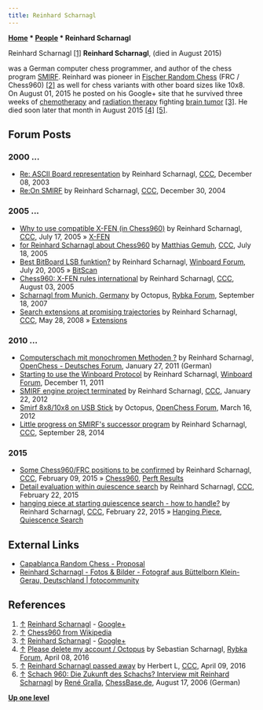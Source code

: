```yaml
---
title: Reinhard Scharnagl
---
```

**[Home](Home "Home") \* [People](People "People") \* Reinhard Scharnagl**



 [](https://plus.google.com/u/0/108847251854374603679/posts) Reinhard Scharnagl <a id="cite-note-1" href="#cite-ref-1">[1]</a> 
**Reinhard Scharnagl**, (died in August 2015)  

was a German computer chess programmer, and author of the chess program [SMIRF](SMIRF "SMIRF"). 
Reinhard was pioneer in [Fischer Random Chess](Chess960 "Chess960") (FRC / Chess960) <a id="cite-note-2" href="#cite-ref-2">[2]</a> as well for chess variants with other board sizes like 10x8. 
On August 01, 2015 he posted on his Google+ site that he survived three weeks of [chemotherapy](https://en.wikipedia.org/wiki/Chemotherapy) and [radiation therapy](https://en.wikipedia.org/wiki/Radiation_therapy) fighting [brain tumor](https://en.wikipedia.org/wiki/Brain_tumor) <a id="cite-note-3" href="#cite-ref-3">[3]</a>. 
He died soon later that month in August 2015 <a id="cite-note-4" href="#cite-ref-4">[4]</a> <a id="cite-note-5" href="#cite-ref-5">[5]</a>. 



## Forum Posts


### 2000 ...


* [Re: ASCII Board representation](https://www.stmintz.com/ccc/index.php?id=334328) by Reinhard Scharnagl, [CCC](CCC "CCC"), December 08, 2003
* [Re:On SMIRF](https://www.stmintz.com/ccc/index.php?id=403318) by Reinhard Scharnagl, [CCC](CCC "CCC"), December 30, 2004


### 2005 ...


* [Why to use compatible X-FEN (in Chess960)](https://www.stmintz.com/ccc/index.php?id=437213) by Reinhard Scharnagl, [CCC](CCC "CCC"), July 17, 2005 » [X-FEN](Forsyth-Edwards_Notation#X-FEN "Forsyth-Edwards Notation")
* [for Reinhard Scharnagl about Chess960](https://www.stmintz.com/ccc/index.php?id=437253) by [Matthias Gemuh](Matthias_Gemuh "Matthias Gemuh"), [CCC](CCC "CCC"), July 18, 2005
* [Best BitBoard LSB funktion?](http://www.open-aurec.com/wbforum/viewtopic.php?f=4&t=3141) by Reinhard Scharnagl, [Winboard Forum](Computer_Chess_Forums "Computer Chess Forums"), July 20, 2005 » [BitScan](BitScan "BitScan")
* [Chess960: X-FEN rules international](https://www.stmintz.com/ccc/index.php?id=439792) by Reinhard Scharnagl, [CCC](CCC "CCC"), August 03, 2005
* [Scharnagl from Munich, Germany](http://rybkaforum.net/cgi-bin/rybkaforum/topic_show.pl?tid=2191) by Octopus, [Rybka Forum](Computer_Chess_Forums "Computer Chess Forums"), September 18, 2007
* [Search extensions at promising trajectories](http://www.talkchess.com/forum/viewtopic.php?t=21403) by Reinhard Scharnagl, [CCC](CCC "CCC"), May 28, 2008 » [Extensions](Extensions "Extensions")


### 2010 ...


* [Computerschach mit monochromen Methoden ?](http://www.open-chess.org/viewtopic.php?f=39&t=1039) by Reinhard Scharnagl, [OpenChess - Deutsches Forum](Computer_Chess_Forums "Computer Chess Forums"), January 27, 2011 (German)
* [Starting to use the Winboard Protocol](http://www.open-aurec.com/wbforum/viewtopic.php?f=4&t=52093) by Reinhard Scharnagl, [Winboard Forum](Computer_Chess_Forums "Computer Chess Forums"), December 11, 2011
* [SMIRF engine project terminated](http://www.talkchess.com/forum/viewtopic.php?t=42111) by Reinhard Scharnagl, [CCC](CCC "CCC"), January 22, 2012
* [Smirf 8x8/10x8 on USB Stick](http://www.open-chess.org/viewtopic.php?f=7&t=1906) by Octopus, [OpenChess Forum](Computer_Chess_Forums "Computer Chess Forums"), March 16, 2012
* [Little progress on SMIRF's successor program](http://www.talkchess.com/forum/viewtopic.php?t=53864) by Reinhard Scharnagl, [CCC](CCC "CCC"), September 28, 2014


### 2015


* [Some Chess960/FRC positions to be confirmed](http://www.talkchess.com/forum/viewtopic.php?t=55274) by Reinhard Scharnagl, [CCC](CCC "CCC"), February 09, 2015 » [Chess960](Chess960 "Chess960"), [Perft Results](Perft_Results "Perft Results")
* [Detail evaluation within quiescence search](http://www.talkchess.com/forum/viewtopic.php?t=55424) by Reinhard Scharnagl, [CCC](CCC "CCC"), February 22, 2015
* [hanging piece at starting quiescence search - how to handle?](http://www.talkchess.com/forum/viewtopic.php?t=55427) by Reinhard Scharnagl, [CCC](CCC "CCC"), February 22, 2015 » [Hanging Piece](Hanging_Piece "Hanging Piece"), [Quiescence Search](Quiescence_Search "Quiescence Search")


## External Links


* [Capablanca Random Chess - Proposal](https://www.chessvariants.com/contests/10/crc.html)
* [Reinhard Scharnagl - Fotos & Bilder - Fotograf aus Büttelborn Klein-Gerau, Deutschland | fotocommunity](https://www.fotocommunity.de/fotograf/reinhard-scharnagl/1411112)


## References


1. <a id="cite-ref-1" href="#cite-note-1">↑</a> [Reinhard Scharnagl](https://plus.google.com/u/0/108847251854374603679/posts) - [Google+](https://en.wikipedia.org/wiki/Google%2B)
2. <a id="cite-ref-2" href="#cite-note-2">↑</a> [Chess960 from Wikipedia](https://en.wikipedia.org/wiki/Chess960)
3. <a id="cite-ref-3" href="#cite-note-3">↑</a> [Reinhard Scharnagl](https://plus.google.com/u/0/108847251854374603679/posts) - [Google+](https://en.wikipedia.org/wiki/Google%2B)
4. <a id="cite-ref-4" href="#cite-note-4">↑</a> [Please delete my account / Octopus](http://rybkaforum.net/cgi-bin/rybkaforum/topic_show.pl?tid=31031) by Sebastian Scharnagl, [Rybka Forum](Computer_Chess_Forums "Computer Chess Forums"), April 08, 2016
5. <a id="cite-ref-5" href="#cite-note-5">↑</a> [Reinhard Scharnagl passed away](http://www.talkchess.com/forum/viewtopic.php?t=59805) by Herbert L, [CCC](CCC "CCC"), April 09, 2016
6. <a id="cite-ref-6" href="#cite-note-6">↑</a> [Schach 960: Die Zukunft des Schachs? Interview mit Reinhard Scharnagl](https://de.chessbase.com/post/die-zukunft-des-schachs-) by [René Gralla](https://www.zeit.de/autoren/G/Ren_Gralla/index), [ChessBase.de](ChessBase "ChessBase"), August 17, 2006 (German)

**[Up one level](People "People")**







 

